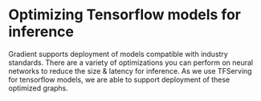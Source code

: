 # Optimizing Tensorflow models for inference

Gradient supports deployment of models compatible with industry standards. There are a variety of optimizations you can perform on neural networks to reduce the size & latency for inference.  As we use TFServing for tensorflow models, we are able to support deployment of these optimized graphs.  

